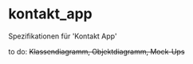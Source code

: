 # kontakt_app
Spezifikationen für 'Kontakt App'

to do: ~~Klassendiagramm, Objektdiagramm, Mock-Ups~~
